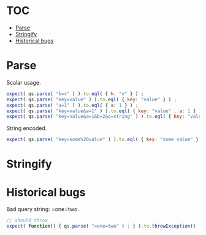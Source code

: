 # TOC
   - [Parse](#parse)
   - [Stringify](#stringify)
   - [Historical bugs](#historical-bugs)
<a name=""></a>
 
<a name="parse"></a>
# Parse
Scalar usage.

```js
expect( qs.parse( "k=v" ) ).to.eql( { k: "v" } ) ;
expect( qs.parse( "key=value" ) ).to.eql( { key: "value" } ) ;
expect( qs.parse( "a=1" ) ).to.eql( { a: 1 } ) ;
expect( qs.parse( "key=value&a=1" ) ).to.eql( { key: "value" , a: 1 } ) ;
expect( qs.parse( "key=value&a=1&b=2&c=string" ) ).to.eql( { key: "value" , a: 1 , b: 2 , c: "string" } ) ;
```

String encoded.

```js
expect( qs.parse( "key=some%20value" ) ).to.eql( { key: "some value" } ) ;
```

<a name="stringify"></a>
# Stringify
<a name="historical-bugs"></a>
# Historical bugs
Bad query string: =one=two.

```js
// should throw
expect( function() { qs.parse( "=one=two" ) ; } ).to.throwException() ;
```

